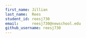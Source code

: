 ```yaml
---
first_name: Jillian
last_name:  Rees
student_id: reesj730
email:      reesj730@newschool.edu
github_username: reesj730
---
```

